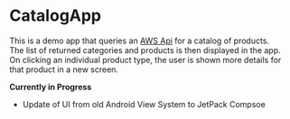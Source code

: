 # CatalogApp

This is a demo app that queries an [AWS Api](http://mobcategories.s3-website-eu-west-1.amazonaws.com/) for a catalog of products.<br/>
The list of returned categories and products is then displayed in the app.<br/>
On clicking an individual product type, the user is shown more details for that product in a new screen.<br/>

**Currently in Progress**
- Update of UI from old Android View System to JetPack Compsoe
